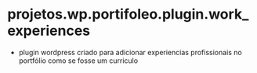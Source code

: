 # projetos.wp.portifoleo.plugin.work_experiences
- plugin wordpress criado para adicionar experiencias profissionais no portfólio como se fosse um curriculo
